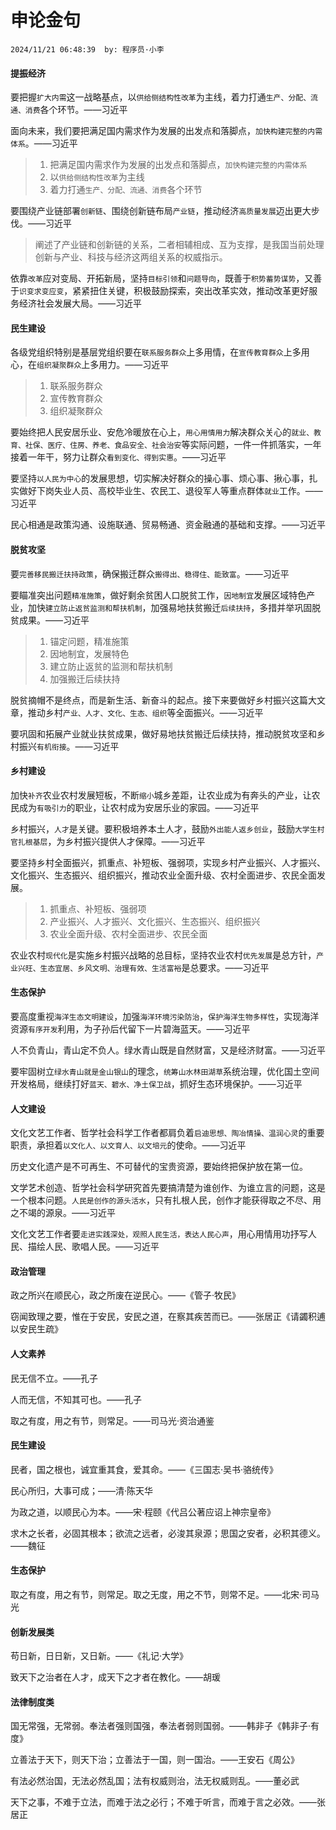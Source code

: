# 申论金句
`2024/11/21 06:48:39  by: 程序员·小李`

#### 提振经济

要把握`扩大内需`这一战略基点，以`供给侧结构性改革`为主线，着力打通`生产、分配、流通、消费`各个环节。——习近平

面向未来，我们要把满足国内需求作为发展的出发点和落脚点，`加快构建完整的内需体系`。——习近平


> 1. 把满足国内需求作为发展的出发点和落脚点，`加快构建完整的内需体系`
> 2. 以`供给侧结构性改革`为主线
> 3. 着力打通`生产、分配、流通、消费`各个环节


要围绕产业链部署`创新链`、围绕创新链布局`产业链`，推动经济`高质量发展`迈出更大步伐。——习近平

> 阐述了产业链和创新链的关系，二者相辅相成、互为支撑，是我国当前处理创新与产业、科技与经济这两组关系的权威指示。


依靠`改革`应对变局、开拓新局，坚持`目标引领`和`问题导向`，既善于`积势蓄势谋势`，又善于`识变求变应变`，紧紧扭住关键，积极鼓励探索，突出改革实效，推动改革更好服务经济社会发展大局。——习近平


#### 民生建设

各级党组织特别是基层党组织要在`联系服务群众`上多用情，在`宣传教育群众`上多用心，在`组织凝聚群众`上多用力。——习近平

> 1. 联系服务群众
> 2. 宣传教育群众
> 3. 组织凝聚群众

要始终把人民安居乐业、安危冷暖放在心上，`用心用情用力`解决群众关心的`就业、教育、社保、医疗、住房、养老、食品安全、社会治安`等实际问题，一件一件抓落实，一年接着一年干，努力让群众`看到变化、得到实惠`。——习近平

要坚持`以人民为中心`的发展思想，切实解决好群众的操心事、烦心事、揪心事，扎实做好下岗失业人员、高校毕业生、农民工、退役军人等重点群体`就业`工作。——习近平

民心相通是政策沟通、设施联通、贸易畅通、资金融通的基础和支撑。——习近平


#### 脱贫攻坚

要`完善移民搬迁扶持政策`，确保搬迁群众`搬得出、稳得住、能致富`。——习近平

要瞄准突出问题`精准施策`，做好剩余贫困人口脱贫工作，`因地制宜`发展区域特色产业，加快`建立防止返贫监测和帮扶机制`，加强易地扶贫搬迁`后续扶持`，多措并举巩固脱贫成果。——习近平

> 1. 锚定问题，精准施策
> 2. 因地制宜，发展特色
> 3. 建立防止返贫的监测和帮扶机制
> 4. 加强搬迁后续扶持

脱贫摘帽不是终点，而是新生活、新奋斗的起点。接下来要做好乡村振兴这篇大文章，推动乡村`产业、人才、文化、生态、组织`等全面振兴。——习近平

要巩固和拓展产业就业扶贫成果，做好易地扶贫搬迁后续扶持，推动脱贫攻坚和乡村振兴`有机衔接`。——习近平


#### 乡村建设

加快`补齐`农业农村发展短板，不断`缩小`城乡差距，让农业成为有奔头的产业，让农民成为`有吸引力`的职业，让农村成为安居乐业的家园。——习近平

乡村振兴，`人才`是关键。要积极培养本土人才，鼓励`外出能人返乡创业`，鼓励`大学生村官扎根基层`，为乡村振兴提供人才保障。——习近平

要坚持乡村全面振兴，抓重点、补短板、强弱项，实现乡村产业振兴、人才振兴、文化振兴、生态振兴、组织振兴，推动农业全面升级、农村全面进步、农民全面发展。

> 1. 抓重点、补短板、强弱项
> 2. 产业振兴、人才振兴、文化振兴、生态振兴、组织振兴
> 3. 农业全面升级、农村全面进步、农民全面

农业农村`现代化`是实施乡村振兴战略的总目标，坚持农业农村`优先发展`是总方针，`产业兴旺、生态宜居、乡风文明、治理有效、生活富裕`是总要求。——习近平


#### 生态保护

要高度重视`海洋生态文明建设`，加强`海洋环境污染防治`，`保护海洋生物多样性`，实现海洋资源`有序开发`利用，为子孙后代留下一片碧海蓝天。——习近平

人不负青山，青山定不负人。绿水青山既是自然财富，又是经济财富。——习近平

要牢固树立`绿水青山就是金山银山`的理念，`统筹山水林田湖草`系统治理，优化国土空间开发格局，继续打好`蓝天、碧水、净土保卫战`，抓好生态环境保护。——习近平


#### 人文建设

文化文艺工作者、哲学社会科学工作者都肩负着`启迪思想、陶冶情操、温润心灵`的重要职责，承担着`以文化人、以文育人、以文培元`的使命。——习近平

历史文化遗产是不可再生、不可替代的宝贵资源，要始终把保护放在第一位。

文学艺术创造、哲学社会科学研究首先要搞清楚为谁创作、为谁立言的问题，这是一个根本问题。`人民是创作的源头活水`，只有扎根人民，创作才能获得取之不尽、用之不竭的源泉。——习近平

文化文艺工作者要`走进实践深处，观照人民生活，表达人民心声`，用心用情用功抒写人民、描绘人民、歌唱人民。——习近平


#### 政治管理

政之所兴在顺民心，政之所废在逆民心。——《管子·牧民》

窃闻致理之要，惟在于安民，安民之道，在察其疾苦而已。——张居正《请蠲积逋以安民生疏》


#### 人文素养

民无信不立。——孔子

人而无信，不知其可也。——孔子

取之有度，用之有节，则常足。——司马光·资治通鉴


#### 民生建设

民者，国之根也，诚宜重其食，爱其命。——《三国志·吴书·骆统传》

民心所归，大事可成；——清·陈天华

为政之道，以顺民心为本。——宋·程颐《代吕公著应诏上神宗皇帝》

求木之长者，必固其根本；欲流之远者，必浚其泉源；思国之安者，必积其德义。——魏征


#### 生态保护

取之有度，用之有节，则常足。取之无度，用之不节，则常不足。——北宋·司马光


#### 创新发展类

苟日新，日日新，又日新。——《礼记·大学》

致天下之治者在人才，成天下之才者在教化。——胡瑗


#### 法律制度类

国无常强，无常弱。奉法者强则国强，奉法者弱则国弱。——韩非子《韩非子·有度》

立善法于天下，则天下治；立善法于一国，则一国治。——王安石《周公》

有法必然治国，无法必然乱国；法有权威则治，法无权威则乱。——董必武

天下之事，不难于立法，而难于法之必行；不难于听言，而难于言之必效。——张居正
